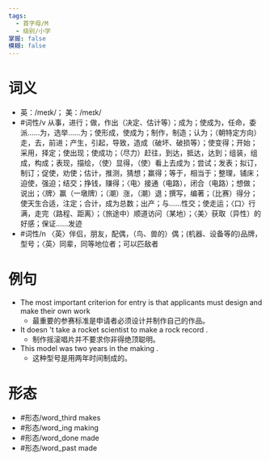 ```yaml
---
tags:
  - 首字母/M
  - 级别/小学
掌握: false
模糊: false
---
```

# 词义
- 英：/meɪk/； 美：/meɪk/
- #词性/v  从事，进行；做，作出（决定、估计等）；成为；使成为，任命，委派……为，选举……为；使形成，使成为；制作，制造；认为；（朝特定方向）走，去，前进；产生，引起，导致，造成（破坏、破损等）；使变得；开始；采用，择定；使出现；使成功；（尽力）赶往，到达，抵达，达到；组装，组成，构成；表现，描绘，（使）显得，（使）看上去成为；尝试；发表；拟订，制订；促使，劝使；估计，推测，猜想；赢得；等于，相当于；整理，铺床；迫使，强迫；结交；挣钱，赚得；〈电〉接通（电路），闭合（电路）；想做；说出；〈牌〉赢（一墩牌）；（潮）涨，（潮）退；撰写，编著；（比赛）得分；使天生合适，注定；合计，成为总数；出产；与……性交；使走运；〈口〉行满，走完（路程、距离）；（旅途中）顺道访问（某地）；〈美〉获取（异性）的好感；保证……发迹
- #词性/n  〈英〉伴侣，朋友，配偶，（鸟、兽的）偶；(机器、设备等的)品牌，型号；〈英〉同辈，同等地位者；可以匹敌者
# 例句
- The most important criterion for entry is that applicants must design and make their own work
	- 最重要的参赛标准是申请者必须设计并制作自己的作品。
- It doesn 't take a rocket scientist to make a rock record .
	- 制作摇滚唱片并不要求你非得绝顶聪明。
- This model was two years in the making .
	- 这种型号是用两年时间制成的。
# 形态
- #形态/word_third makes
- #形态/word_ing making
- #形态/word_done made
- #形态/word_past made
